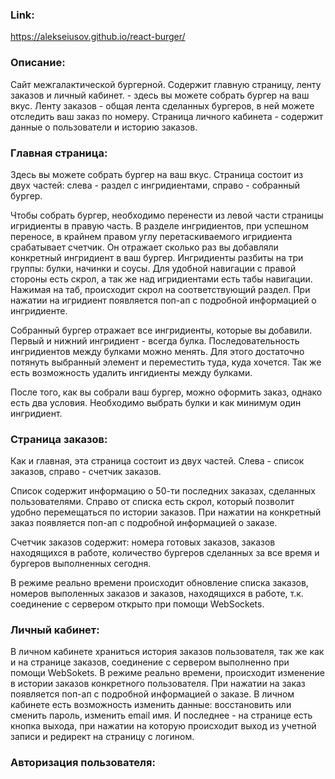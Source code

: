 ### Link: 
https://alekseiusov.github.io/react-burger/

### Описание:

Сайт межгалактической бургерной. Содержит главную страницу, ленту заказов и личный кабинет.  - здесь вы можете собрать бургер на ваш вкус. Ленту заказов - общая лента сделанных бургеров, в ней можете отследить ваш заказ по номеру. Страница личного кабинета - содержит данные о пользователи и историю заказов. 

### Главная страница:

Здесь вы можете собрать бургер на ваш вкус. Страница состоит из двух частей: слева - раздел с ингридиентами, справо - собранный бургер. 

Чтобы собрать бургер, необходимо перенести из левой части страницы игридиенты в правую часть. В разделе ингридиентов, при успешном переносе, в крайнем правом углу перетаскиваемого игридиента срабатывает счетчик. Он отражает сколько раз вы добавляли конкретный ингридиент в ваш бургер. Ингридиенты разбиты на три группы: булки, начинки и соусы. Для удобной навигации с правой стороны есть скрол, а так же над игридиентами есть табы навигации. Нажимая на таб, происходит скрол на соответствующий раздел. При нажатии на игридиент появляется поп-ап с подробной информацией о ингридиенте. 

Собранный бургер отражает все ингридиенты, которые вы добавили. Первый и нижний ингридиент - всегда булка. Последовательность ингридиентов между булками можно менять. Для этого достаточно потянуть выбранный элемент и переместить туда, куда хочется. Так же есть возможность удалить ингидиенты между булками. 

После того, как вы собрали ваш бургер, можно оформить заказ, однако есть два условия. Необходимо выбрать булки и как минимум один ингридиент. 

### Страница заказов:

Как и главная, эта страница состоит из двух частей. Слева - список заказов, справо - счетчик заказов. 

Список содержит информацию о 50-ти последних заказах, сделанных пользователями. Справо от списка есть скрол, который позволит удобно перемещаться по истории заказов. При нажатии на конкретный заказ появляется поп-ап с подробной информацией о заказе. 

Счетчик заказов содержит: номера готовых заказов, заказов находящихся в работе, количество бургеров сделанных за все время и бургеров выполненных сегодня.

В режиме реально времени происходит обновление списка заказов, номеров выполенных заказов и заказов, находящихся в работе, т.к. соединение с сервером открыто при помощи WebSockets.

### Личный кабинет: 

В личном кабинете храниться история заказов пользователя, так же как и на странице заказов, соединение c сервером выполненно при помощи WebSokets. В режиме реально времени, происходит изменение в истории заказов конкретного пользователя. При нажатии на заказ появляется поп-ап с подробной информацией о заказе. В личном кабинете есть возможность изменить данные: восстановить или сменить пароль, изменить email  имя. И последнее - на странице есть кнопка выхода, при нажатии на которую происходит выход из учетной записи и редирект на страницу с логином. 

### Авторизация пользователя: 
